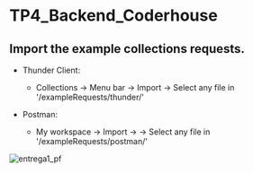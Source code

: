 # TP4_Backend_Coderhouse

## Import the example collections requests.

- Thunder Client:
  - Collections -> Menu bar -> Import -> Select any file in '/exampleRequests/thunder/'

- Postman:
  - My workspace -> Import -> -> Select any file in '/exampleRequests/postman/'

![entrega1_pf](https://firebasestorage.googleapis.com/v0/b/bossyapp-54cf2.appspot.com/o/productsImages%2Fentregable1proyectofinal.png?alt=media&token=ff8394d5-b68f-4466-aa8b-731fdd5add60)
